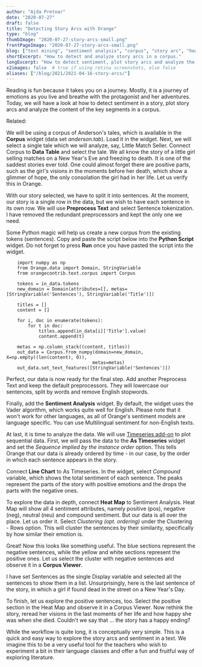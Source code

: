 ```yaml
---
author: "Ajda Pretnar"
date: "2020-07-27"
draft: false
title: "Detecting Story Arcs with Orange"
type: "blog"
thumbImage: "2020-07-27-story-arcs-small.png"
frontPageImage: "2020-07-27-story-arcs-small.png"
blog: ["text mining", "sentiment analysis", "corpus", "story arc", "heat map", "line chart"]
shortExcerpt: "How to detect and analyze story arcs in a corpus."
longExcerpt: "How to detect sentiment, plot story arcs and analyze the key segments in a corpus."
x2images: false  # true if using retina screenshots, else false
aliases: ["/blog/2021/2021-04-16-story-arcs/"]
---
```


Reading is fun because it takes you on a journey. Mostly, it is a journey of emotions as you live and breathe with the protagonist and her adventures. Today, we will have a look at how to detect sentiment in a story, plot story arcs and analyze the content of the key segments in a corpus.

Related: <LinkNew url="/blog/2018/09/11/text-workshops-in-ljubljana/" name="Text Workshops in Ljubljana"/>

We will be using a corpus of Anderson's tales, which is available in the **Corpus** widget (data set *anderson.tab*). Load it in the widget. Next, we will select a single tale which we will analyze, say, Little Match Seller. Connect Corpus to **Data Table** and select the tale. We all know the story of a little girl selling matches on a New Year's Eve and freezing to death. It is one of the saddest stories ever told. One could almost forget there are positive parts, such as the girl's visions in the moments before her death, which show a glimmer of hope, the only consolation the girl had in her life. Let us verify this in Orange.

<WindowScreenshot src="2020-07-27-corpus.png" />

<WindowScreenshot src="2020-07-27-data-table.png" />

<WorkflowScreenshot src="2020-07-27-wf1.png" />

With our story selected, we have to split it into sentences. At the moment, our story is a single row in the data, but we wish to have each sentence in its own row. We will use **Preprocess Text** and select Sentence tokenization. I have removed the redundant preprocessors and kept the only one we need.

<WindowScreenshot src="2020-07-27-preprocess.png" />

Some Python magic will help us create a new corpus from the existing tokens (sentences). Copy and paste the script below into the **Python Script** widget. Do not forget to press **Run** once you have pasted the script into the widget.

```
    import numpy as np
    from Orange.data import Domain, StringVariable
    from orangecontrib.text.corpus import Corpus

    tokens = in_data.tokens
    new_domain = Domain(attributes=[], metas=[StringVariable('Sentences'), StringVariable('Title')])

    titles = []
    content = []

    for i, doc in enumerate(tokens):
        for t in doc:
            titles.append(in_data[i]['Title'].value)
            content.append(t)

    metas = np.column_stack((content, titles))
    out_data = Corpus.from_numpy(domain=new_domain, X=np.empty((len(content), 0)),
                                metas=metas)
    out_data.set_text_features([StringVariable('Sentences')])
```

<WorkflowScreenshot src="2020-07-27-wf2.png" />

Perfect, our data is now ready for the final step. Add another Preprocess Text and keep the default preprocessors. They will lowercase our sentences, split by words and remove English stopwords.

<WindowScreenshot src="2020-07-27-preprocess2.png" />

Finally, add the **Sentiment Analysis** widget. By default, the widget uses the Vader algorithm, which works quite well for English. Please note that it won't work for other languages, as all of Orange's sentiment models are language specific. You can use Multilingual sentiment for non-English texts.

<WindowScreenshot src="2020-07-27-sentiment-analysis.png" />

<WorkflowScreenshot src="2020-07-27-wf3.png" />

At last, it is time to analyze the data. We will use [Timeseries add-on](https://github.com/biolab/orange3-timeseries) to plot sequential data. First, we will pass the data to the **As Timeseries** widget and set the *Sequence implied by the instance order* option. This tells Orange that our data is already ordered by time - in our case, by the order in which each sentence appears in the story.

<WindowScreenshot src="2020-07-27-as-timeseries.png" />

Connect **Line Chart** to As Timeseries. In the widget, select *Compound* variable, which shows the total sentiment of each sentence. The peaks represent the parts of the story with positive emotions and the drops the parts with the negative ones.

<WindowScreenshot src="2020-07-27-line-chart.png" />

<WorkflowScreenshot src="2020-07-27-wf4.png" />

To explore the data in depth, connect **Heat Map** to Sentiment Analysis. Heat Map will show all 4 sentiment attributes, namely positive (pos), negative (neg), neutral (neu) and   compound sentiment. But our data is all over the place. Let us order it. Select *Clustering (opt. ordering)* under the Clustering - Rows option. This will cluster the sentences by their similarity, specifically by how similar their emotion is.

<WindowScreenshot src="2020-07-27-heat-map.png" />

Great! Now this looks like something useful. The blue sections represent the negative sentences, while the yellow and white sections represent the positive ones. Let us select the cluster with negative sentences and observe it in a **Corpus Viewer**.

<WindowScreenshot src="2020-07-27-negative-sentiment.png" />

<WorkflowScreenshot src="2020-07-27-wf5.png" />

I have set Sentences as the single Display variable and selected all the sentences to show them in a list. Unsurprisingly, here is the last sentence of the story, in which a girl if found dead in the street on a New Year's Day.

To finish, let us explore the positive sentences, too. Select the positive section in the Heat Map and observe it in a Corpus Viewer. Now rethink the story, reread her visions in the last moments of her life and how happy she was when she died. Couldn't we say that ... the story has a happy ending?

<WindowScreenshot src="2020-07-27-positive-sentiment.png" />

While the workflow is quite long, it is conceptually very simple. This is a quick and easy way to explore the story arcs and sentiment in a text. We imagine this to be a very useful tool for the teachers who wish to experiment a bit in their language classes and offer a fun and fruitful way of exploring literature.

<WorkflowScreenshot src="2020-07-27-final-workflow.png" />
